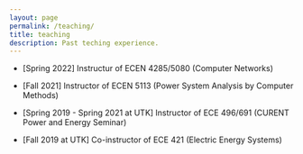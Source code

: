 ```yaml
---
layout: page
permalink: /teaching/
title: teaching
description: Past teching experience.
---
```


- [Spring 2022]
    Instructur of ECEN 4285/5080 (Computer Networks)

- [Fall 2021]
    Instructor of ECEN 5113 (Power System Analysis by Computer Methods)

- [Spring 2019 - Spring 2021 at UTK]
    Instructor of ECE 496/691 (CURENT Power and Energy Seminar)

- [Fall 2019 at UTK]
    Co-instructor of ECE 421 (Electric Energy Systems)
